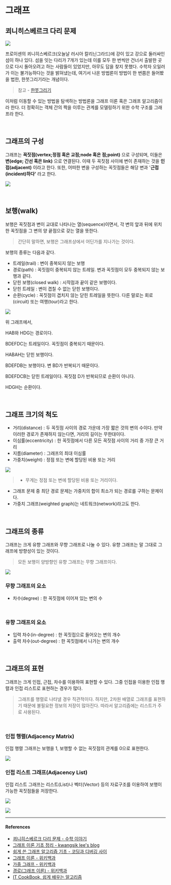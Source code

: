 # 그래프

## 쾨니히스베르크 다리 문제

![](../assets/images/Graph-쾨니헤스베르크_다리.png)

프로이센의 쾨니히스베르크(오늘날 러시아 칼리닌그라드)에 강이 있고 강으로 둘러싸인 섬이 하나 있다. 섬을 잇는 다리가 7개가 있는데 이를 모두 한 번씩만 건너서 출발한 곳으로 다시 돌아오려고 하는 사람들이 있었지만, 아무도 답을 찾지 못했다. 수학자 오일러가 이는 불가능하다는 것을 밝혀냈는데, 여기서 나온 방법론이 방법이 한 번쯤은 들어봤을 법한, 한붓그리기라는 개념이다.

> 참고 - [한붓그리기](https://ko.wikipedia.org/wiki/%ED%95%9C%EB%B6%93%EA%B7%B8%EB%A6%AC%EA%B8%B0)

이처럼 이동할 수 있는 방법을 탐색하는 방법론을 그래프 이론 혹은 그래프 알고리즘이라 한다. 더 정확히는 객체 간의 짝을 이루는 관계를 모델링하기 위한 수학 구조를 그래프라 한다.

<br/>

## 그래프의 구성

그래프는 **꼭짓점(vertex;정점 혹은 교점;node 혹은 점;point)** 으로 구성되며, 이들은 **변(edge; 간선 혹은 link)** 으로 연결된다. 이때 두 꼭짓점 사이에 변이 존재하는 것을 **인접(adjacent)** 이라고 한다. 또한, 어떠한 변을 구성하는 꼭짓점들은 해당 변과 '**근접(incident)하다'** 라고 한다.

![](../assets/images/Graph-그래프.png)

<br/>

## 보행(walk)

보행은 꼭짓점과 변이 교대로 나타나는 열(sequence)이면서, 각 변의 앞과 뒤에 위치한 꼭짓점을 그 변의 양 끝점으로 갖는 열을 뜻한다.

> 간단히 말하면, 보행은 그래프상에서 어딘가를 지나가는 것이다.

보행의 종류는 다음과 같다.

- 트레일(trail) : 변이 중복되지 않는 보행
- 경로(path) : 꼭짓점이 중복되지 않는 트레일. 변과 꼭짓점이 모두 중복되지 않는 보행과 같다.
- 닫힌 보행(closed walk) : 시작점과 끝이 같은 보행이다.
- 닫힌 트레일 : 변이 겹칠 수 없는 닫힌 보행이다.
- 순환(cycle) : 꼭짓점이 겹치지 않는 닫힌 트레일을 뜻한다. 다른 말로는 회로(circuit) 또는 여행(tour)라고 한다.

![](../assets/images/Graph-보행.png)

위 그래프에서,

HAB와 HDG는 경로이다.

BDEFDC는 트레일이다. 꼭짓점이 중복되기 때문이다.

HABAH는 닫힌 보행이다.

BDEFDB는 보행이다. 변 BD가 반복되기 때문이다.

BDEFDCB는 닫힌 트레일이다. 꼭짓점 D가 반복되므로 순환이 아니다.

HDGH는 순환이다.

<br/>

## 그래프 크기의 척도

- 거리(distance) : 두 꼭짓점 사이의 경로 가운데 가장 짧은 것의 변의 수이다. 만약 이러한 경로가 존재하지 않는다면, 거리의 길이는 무한대이다.
- 이심률(eccentricity) : 한 꼭짓점에서 다른 모든 꼭짓점 사이의 거리 중 가장 큰 거리
- 지름(diameter) : 그래프의 최대 이심률
- 가중치(weight) : 정점 또는 변에 할당된 비용 또는 거리

![](../assets/images/Graph-크기.png)

> - 무게는 정점 또는 변에 할당된 비용 또는 거리이다.

- 그래프 문제 중 최단 경로 문제는 가중치의 합이 최소가 되는 경로를 구하는 문제이다.
- 가중치 그래프(weighted graph)는 네트워크(network)라고도 한다.

<br/>

## 그래프의 종류

그래프는 크게 유향 그래프와 무향 그래프로 나눌 수 있다. 유향 그래프는 말 그대로 그래프에 방향성이 있는 것이다.

> 모든 보행이 양방향인 유향 그래프는 무향 그래프이다.

![](../assets/images/Graph-종류.png)

### 무향 그래프의 요소

- 차수(degree) : 한 꼭짓점에 이어져 있는 변의 수

<br/>

### 유향 그래프의 요소

- 입력 차수(in-degree) : 한 꼭짓접으로 들어오는 변의 개수
- 출력 차수(out-degree) : 한 꼭짓점에서 나가는 변의 개수

<br/>

## 그래프의 표현

그래프는 크게 인접, 근접, 차수를 이용하여 표현할 수 있다. 그중 인접을 이용한 인접 행렬과 인접 리스트로 표현하는 경우가 많다.

> 그래프를 행렬로 나타낼 경우 직관적이다. 하지만, 2차원 배열로 그래프를 표현하기 때문에 불필요한 정보의 저장이 많아진다. 따라서 알고리즘에는 리스트가 주로 사용된다.

<br/>

### 인접 행렬(Adjacency Matrix)

인접 행렬 그래프는 보행을 1, 보행할 수 없는 꼭짓점의 관계를 0으로 표현한다.

![](../assets/images/Graph-행렬.png)

### 인접 리스트 그래프(Adjacency List)

인접 리스트 그래프는 리스트(List)나 벡터(Vector) 등의 자료구조를 이용하여 보행이 가능한 꼭짓점들을 저장한다.

![](../assets/images/Graph-리스트_무향.png)

![](../assets/images/Graph-리스트_유향.png)

---

#### References

- [쾨니히스베르크 다리 문제 - 수학 이야기](https://suhak.tistory.com/54)
- [그래프 이론 기초 정리 - kwangsik lee's blog](http://www.kwangsiklee.com/2017/11/%EA%B7%B8%EB%9E%98%ED%94%84-%EC%9D%B4%EB%A1%A0-%EA%B8%B0%EC%B4%88-%EC%A0%95%EB%A6%AC/)
- [쉽게 쓴 그래프 알고리즘 기초 - 코딩과 디버깅 사이](https://m.blog.naver.com/occidere/220923695595)
- [그래프 이론 - 위키백과](https://ko.wikipedia.org/wiki/%EA%B7%B8%EB%9E%98%ED%94%84_%EC%9D%B4%EB%A1%A0)
- [가중 그래프 - 위키백과](https://ko.wikipedia.org/wiki/%EA%B0%80%EC%A4%91_%EA%B7%B8%EB%9E%98%ED%94%84)
- [경로(그래프 이론) - 위키백과](<https://ko.wikipedia.org/wiki/%EA%B2%BD%EB%A1%9C_(%EA%B7%B8%EB%9E%98%ED%94%84_%EC%9D%B4%EB%A1%A0)>)
- [IT CookBook, 쉽게 배우는 알고리즘](http://www.hanbit.co.kr/store/books/look.php?p_code=B7707942187)
